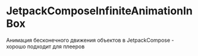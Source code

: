 # JetpackComposeInfiniteAnimationInBox
Анимация бесконечного движения объектов в JetpackCompose - хорошо подходит для плееров
